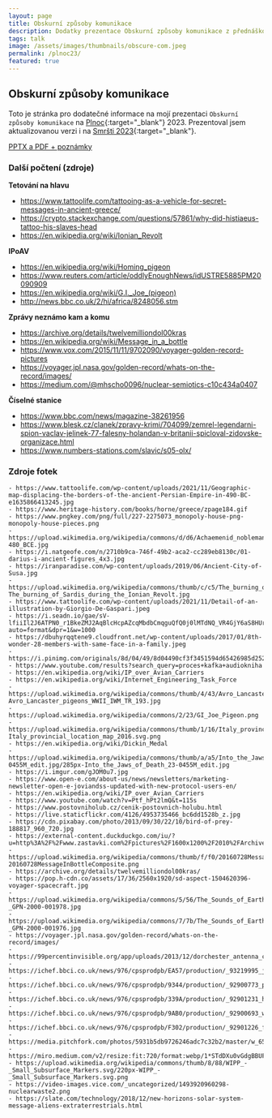 ```yaml
---
layout: page
title: Obskurní způsoby komunikace 
description: Dodatky prezentace Obskurní způsoby komunikace z přednáškové noci Plnoc 2023 a Krutá Smršť Přednášek 2023
tags: talk
image: /assets/images/thumbnails/obscure-com.jpeg
permalink: /plnoc23/
featured: true
---
```


## Obskurní způsoby komunikace

Toto je stránka pro dodatečné informace na mojí prezentaci `Obskurní způsoby komunikace` na [Plnoc](https://plnoc.cz/){:target="_blank"} 2023. Prezentoval jsem aktualizovanou verzi i na [Smršti 2023](https://ksp.mff.cuni.cz/akce/smrst/2023/){:target="_blank"}. 

[PPTX a PDF + poznámky](https://vault.chamik.eu/public/plnoc23/)

### Další počtení (zdroje)

**Tetování na hlavu**
- https://www.tattoolife.com/tattooing-as-a-vehicle-for-secret-messages-in-ancient-greece/
- https://crypto.stackexchange.com/questions/57861/why-did-histiaeus-tattoo-his-slaves-head
- https://en.wikipedia.org/wiki/Ionian_Revolt

**IPoAV**
- https://en.wikipedia.org/wiki/Homing_pigeon
- https://www.reuters.com/article/oddlyEnoughNews/idUSTRE5885PM20090909
- https://en.wikipedia.org/wiki/G.I._Joe_(pigeon)
- http://news.bbc.co.uk/2/hi/africa/8248056.stm

**Zprávy neznámo kam a komu**
- https://archive.org/details/twelvemilliondol00kras
- https://en.wikipedia.org/wiki/Message_in_a_bottle
- https://www.vox.com/2015/11/11/9702090/voyager-golden-record-pictures
- https://voyager.jpl.nasa.gov/golden-record/whats-on-the-record/images/
- https://medium.com/@mhscho0096/nuclear-semiotics-c10c434a0407

**Číselné stanice**
- https://www.bbc.com/news/magazine-38261956
- https://www.blesk.cz/clanek/zpravy-krimi/704099/zemrel-legendarni-spion-vaclav-jelinek-77-falesny-holandan-v-britanii-spicloval-zidovske-organizace.html
- https://www.numbers-stations.com/slavic/s05-olx/

### Zdroje fotek

```
- https://www.tattoolife.com/wp-content/uploads/2021/11/Geographic-map-displacing-the-borders-of-the-ancient-Persian-Empire-in-490-BC-e1635866413245.jpg
- https://www.heritage-history.com/books/horne/greece/zpage184.gif
- https://www.pngkey.com/png/full/227-2275073_monopoly-house-png-monopoly-house-pieces.png
- https://upload.wikimedia.org/wikipedia/commons/d/d6/Achaemenid_nobleman_520-480_BCE.jpg
- https://i.natgeofe.com/n/2710b9ca-746f-49b2-aca2-cc289eb8130c/01-darius-i-ancient-figures_4x3.jpg
- https://iranparadise.com/wp-content/uploads/2019/06/Ancient-City-of-Susa.jpg
- https://upload.wikimedia.org/wikipedia/commons/thumb/c/c5/The_burning_of_Sardis_during_the_Ionian_Revolt.jpg/220px-The_burning_of_Sardis_during_the_Ionian_Revolt.jpg
- https://www.tattoolife.com/wp-content/uploads/2021/11/Detail-of-an-illustration-by-Giorgio-De-Gaspari.jpeg
- https://i.seadn.io/gae/sV-lfiiIl2J6ATPN0_r1BkeZMJ2AqBlcHcpAZcqMbdbCmqguQfQ0j0lMTdNQ_VR4GjY6aS8HUrg0ttJz_gRKijBkfFFhkdrkSx7x0Q?auto=format&dpr=1&w=1000
- https://dbuhyrqqtene9.cloudfront.net/wp-content/uploads/2017/01/8th-wonder-28-members-with-same-face-in-a-family.jpeg
- https://i.pinimg.com/originals/8d/04/49/8d04490cf3f3451594d65426985d252e.jpg
- https://www.youtube.com/results?search_query=proces+kafka+audiokniha
- https://en.wikipedia.org/wiki/IP_over_Avian_Carriers
- https://en.wikipedia.org/wiki/Internet_Engineering_Task_Force
- https://upload.wikimedia.org/wikipedia/commons/thumb/4/43/Avro_Lancaster_pigeons_WWII_IWM_TR_193.jpg/440px-Avro_Lancaster_pigeons_WWII_IWM_TR_193.jpg
- https://upload.wikimedia.org/wikipedia/commons/2/23/GI_Joe_Pigeon.png
- https://upload.wikimedia.org/wikipedia/commons/thumb/1/16/Italy_provincial_location_map_2016.svg/500px-Italy_provincial_location_map_2016.svg.png
- https://en.wikipedia.org/wiki/Dickin_Medal
- https://upload.wikimedia.org/wikipedia/commons/thumb/a/a5/Into_the_Jaws_of_Death_23-0455M_edit.jpg/285px-Into_the_Jaws_of_Death_23-0455M_edit.jpg
- https://i.imgur.com/gJOM0u7.jpg
- https://www.open-e.com/about-us/news/newsletters/marketing-newsletter-open-e-joviandss-updated-with-new-protocol-users-en/
- https://en.wikipedia.org/wiki/IP_over_Avian_Carriers
- https://www.youtube.com/watch?v=Ptf_hPt2lmQ&t=115s
- https://www.postovniholub.cz/cenik-postovnich-holubu.html
- https://live.staticflickr.com/4126/4953735466_bc6dd1528b_z.jpg
- https://cdn.pixabay.com/photo/2013/09/30/22/10/bird-of-prey-188817_960_720.jpg
- https://external-content.duckduckgo.com/iu/?u=http%3A%2F%2Fwww.zastavki.com%2Fpictures%2F1600x1200%2F2010%2FArchive_Miscellaneous_Message_in_a_bottle_022915_.jpg&f=1&nofb=1&ipt=55204b1894ea3db74d8ecabefadcaf573f3dd8130c9e0954230099ee6db455a2&ipo=images
- https://upload.wikimedia.org/wikipedia/commons/thumb/f/f0/20160728MessageInBottleComposite.png/660px-20160728MessageInBottleComposite.png
- https://archive.org/details/twelvemilliondol00kras/
- https://pop.h-cdn.co/assets/17/36/2560x1920/sd-aspect-1504620396-voyager-spacecraft.jpg
- https://upload.wikimedia.org/wikipedia/commons/5/56/The_Sounds_of_Earth_Record_Cover_-_GPN-2000-001978.jpg
- https://upload.wikimedia.org/wikipedia/commons/7/7b/The_Sounds_of_Earth_-_GPN-2000-001976.jpg
- https://voyager.jpl.nasa.gov/golden-record/whats-on-the-record/images/
- https://99percentinvisible.org/app/uploads/2013/12/dorchester_antenna_closeup.jpeg
- https://ichef.bbci.co.uk/news/976/cpsprodpb/EA57/production/_93219995_jelinek976.jpg.webp
- https://ichef.bbci.co.uk/news/976/cpsprodpb/9344/production/_92900773_pp.jpg.webp
- https://ichef.bbci.co.uk/news/976/cpsprodpb/339A/production/_92901231_hilton.jpg.webp
- https://ichef.bbci.co.uk/news/976/cpsprodpb/9AB0/production/_92900693_withj.jpg.webp
- https://ichef.bbci.co.uk/news/976/cpsprodpb/F302/production/_92901226_fam2.jpg.webp
- https://media.pitchfork.com/photos/5931b5db9726246adc7c32b2/master/w_658,h_574,c_limit/1347c5c1.jpeg
- https://miro.medium.com/v2/resize:fit:720/format:webp/1*STdDXu0vGdgBBUFf0yJqyQ.png
- https://upload.wikimedia.org/wikipedia/commons/thumb/8/88/WIPP_-_Small_Subsurface_Markers.svg/220px-WIPP_-_Small_Subsurface_Markers.svg.png
- https://video-images.vice.com/_uncategorized/1493920960298-nuclearwaste2.png
- https://slate.com/technology/2018/12/new-horizons-solar-system-message-aliens-extraterrestrials.html
```